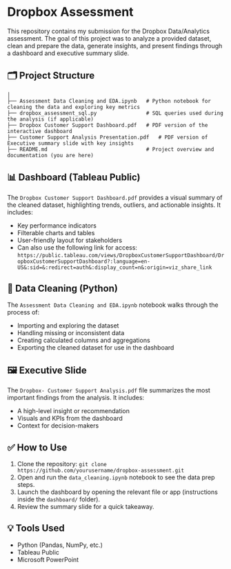# Dropbox Assessment

This repository contains my submission for the Dropbox Data/Analytics assessment. The goal of this project was to analyze a provided dataset, clean and prepare the data, generate insights, and present findings through a dashboard and executive summary slide.

## 🗂 Project Structure

```dropbox-assessment/
│
├── Assessment Data Cleaning and EDA.ipynb   # Python notebook for cleaning the data and exploring key metrics
├── dropbox_assessment_sql.py                # SQL queries used during the analysis (if applicable)
├── Dropbox Customer Support Dashboard.pdf   # PDF version of the interactive dashboard
├── Customer Support Analysis Presentation.pdf   # PDF version of Executive summary slide with key insights
├── README.md                                # Project overview and documentation (you are here)

```

## 📊 Dashboard (Tableau Public)

The `Dropbox Customer Support Dashboard.pdf` provides a visual summary of the cleaned dataset, highlighting trends, outliers, and actionable insights. It includes:

* Key performance indicators
* Filterable charts and tables
* User-friendly layout for stakeholders
* Can also use the following link for access: `https://public.tableau.com/views/DropboxCustomerSupportDashboard/DropboxCustomerSupportDashboard?:language=en-US&:sid=&:redirect=auth&:display_count=n&:origin=viz_share_link`

## 🧹 Data Cleaning (Python)

The `Assessment Data Cleaning and EDA.ipynb` notebook walks through the process of:

* Importing and exploring the dataset
* Handling missing or inconsistent data
* Creating calculated columns and aggregations
* Exporting the cleaned dataset for use in the dashboard

## 🖼 Executive Slide

The `Dropbox- Customer Support Analysis.pdf` file summarizes the most important findings from the analysis. It includes:

* A high-level insight or recommendation
* Visuals and KPIs from the dashboard
* Context for decision-makers

## ✅ How to Use

1. Clone the repository:
   `git clone https://github.com/yourusername/dropbox-assessment.git`
2. Open and run the `data_cleaning.ipynb` notebook to see the data prep steps.
3. Launch the dashboard by opening the relevant file or app (instructions inside the `dashboard/` folder).
4. Review the summary slide for a quick takeaway.

## 💡 Tools Used

* Python (Pandas, NumPy, etc.)
* Tableau Public
* Microsoft PowerPoint





